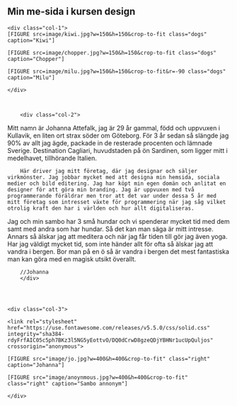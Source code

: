 
<h2 class="header-main">Min me-sida i kursen design</h2>

<div class="main-col">

    <div class="col-1">
    [FIGURE src=image/kiwi.jpg?w=150&h=150&crop-to-fit class="dogs" caption="Kiwi"]

    [FIGURE src=image/chopper.jpg?w=150&h=150&crop-to-fit class="dogs" caption="Chopper"]

    [FIGURE src=image/milu.jpg?w=150&h=150&crop-to-fit&r=-90 class="dogs" caption="Milu"]

    </div>



        <div class="col-2">
<p>        
        Mitt namn är Johanna Attefalk, jag är 29 år gammal, född och uppvuxen i Kullavik, en liten ort strax söder om Göteborg. För 3 år sedan så slängde jag 90% av allt jag ägde, packade in de resterade procenten och lämnade Sverige. Destination Cagliari, huvudstaden på ön Sardinen, som ligger mitt i medelhavet, tillhörande Italien.
</p>
<p>

        Här driver jag mitt företag, där jag designar och säljer virkmönster. Jag jobbar mycket med att designa min hemsida, sociala medier och bild editering. Jag har köpt min egen domän och anlitat en designer för att göra min branding. Jag är uppvuxen med två programmerande föräldrar men tror att det var under dessa 5 år med mitt företag som intresset växte för programmering när jag såg vilket otrolig kraft den har i världen och hur allt digitaliseras.
</p>
<p>
        Jag och min sambo har 3 små hundar och vi spenderar mycket tid med dem samt med andra som har hundar. Så det kan man säga är mitt intresse. Annars så älskar jag att meditera och när jag får tiden till gör jag även yoga. Har jag väldigt mycket tid, som inte händer allt för ofta så älskar jag att vandra i bergen. Bor man på en ö så är vandra i bergen det mest fantastiska man kan göra med en magisk utsikt överallt.
</p>

        //Johanna
        </div>




    <div class="col-3">

    <link rel="stylesheet" href="https://use.fontawesome.com/releases/v5.5.0/css/solid.css" integrity="sha384-rdyFrfAIC05c5ph7BKz3l5NG5yEottvO/DQ0dCrwD8gzeQDjYBHNr1ucUpQuljos" crossorigin="anonymous">

    [FIGURE src="image/jo.jpg?w=400&h=400&crop-to-fit" class="right" caption="Johanna"]

    [FIGURE src="image/anoynmous.jpg?w=400&h=400&crop-to-fit" class="right" caption="Sambo annonym"]

    </div>
</div>
